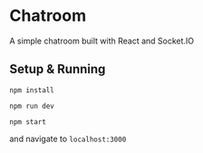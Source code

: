 # Chatroom

A simple chatroom built with React and Socket.IO

## Setup & Running

`npm install`

`npm run dev`

`npm start`

and navigate to `localhost:3000`
